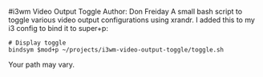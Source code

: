 #i3wm Video Output Toggle
Author: Don Freiday
A small bash script to toggle various video output configurations using xrandr.
I added this to my i3 config to bind it to super+p:
```
# Display toggle
bindsym $mod+p ~/projects/i3wm-video-output-toggle/toggle.sh
```
Your path may vary.
